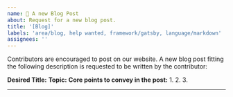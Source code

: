 ```yaml
---
name: 📝 A new Blog Post
about: Request for a new blog post.
title: '[Blog]'
labels: 'area/blog, help wanted, framework/gatsby, language/markdown'
assignees: ''
---
```

Contributors are encouraged to post on our website. A new blog post fitting the following description is requested to be written by the contributor:

**Desired Title:** 
**Topic:** 
**Core points to convey in the post:** 
1.
2.
3.

---
